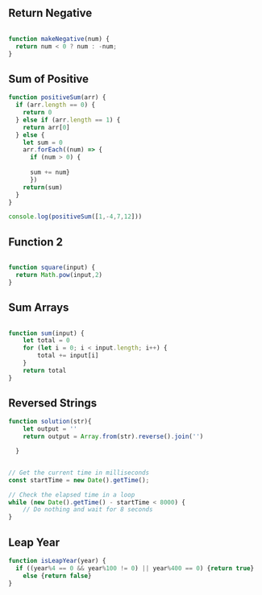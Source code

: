 ## Return Negative

```js

function makeNegative(num) {
  return num < 0 ? num : -num;
}

```

## Sum of Positive

```js
function positiveSum(arr) {
  if (arr.length == 0) {
    return 0
  } else if (arr.length == 1) {
    return arr[0]
  } else {
    let sum = 0
    arr.forEach((num) => {
      if (num > 0) {
        
      sum += num}
      })
    return(sum)
  }
}

console.log(positiveSum([1,-4,7,12]))

```

## Function 2

```js

function square(input) {
  return Math.pow(input,2)
}

```

## Sum Arrays

```js

function sum(input) {
    let total = 0
    for (let i = 0; i < input.length; i++) {
        total += input[i]
    }
    return total
}

```

## Reversed Strings

```js
function solution(str){
    let output = ''
    return output = Array.from(str).reverse().join('')

  }
```

```js

// Get the current time in milliseconds
const startTime = new Date().getTime();

// Check the elapsed time in a loop
while (new Date().getTime() - startTime < 8000) {
    // Do nothing and wait for 8 seconds
}

```

## Leap Year

```js
function isLeapYear(year) {
  if ((year%4 == 0 && year%100 != 0) || year%400 == 0) {return true}
    else {return false}
}
```


<!-- collab with Megan, Kass, Azalea -->